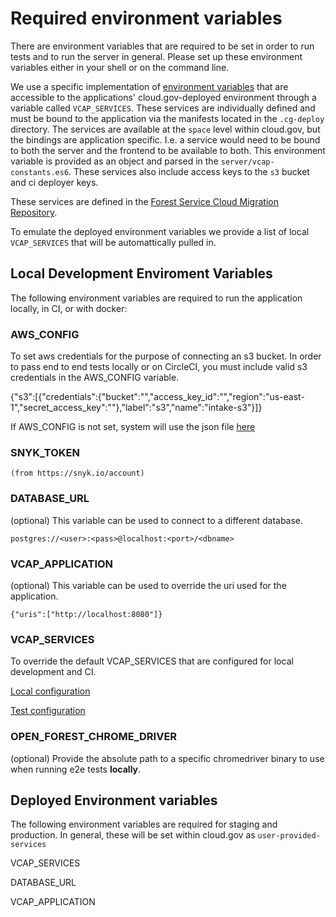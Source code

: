 # Required environment variables

There are environment variables that are required to be set in order to run tests and to run the server in general. Please set up these environment variables either in your shell or on the command line.

We use a specific implementation of [environment variables](https://docs.run.pivotal.io/devguide/deploy-apps/environment-variable.html) that are accessible to the applications' cloud.gov-deployed environment through a variable called `VCAP_SERVICES`. These services are individually defined and must be bound to the application via the manifests located in the `.cg-deploy` directory. The services are available at the `space` level within cloud.gov, but the bindings are application specific. I.e. a service would need to be bound to both the server and the frontend to be available to both. This environment variable is provided as an object and parsed in the `server/vcap-constants.es6`. These services also include access keys to the `s3` bucket and ci deployer keys.

These services are defined in the [Forest Service Cloud Migration Repository](https://github.com/18F/fs-cloud-gov-migration).

To emulate the deployed environment variables we provide a list of local `VCAP_SERVICES` that will be automattically pulled in.

## Local Development Enviroment Variables
The following environment variables are required to run the application locally, in CI, or with docker:

### AWS_CONFIG
  To set aws credentials for the purpose of connecting an s3 bucket. In order to pass end to end tests locally or on CircleCI, you must include valid s3 credentials in the AWS_CONFIG variable.

  {"s3":[{"credentials":{"bucket":"","access_key_id":"","region":"us-east-1","secret_access_key":""},"label":"s3","name":"intake-s3"}]}

  If AWS_CONFIG is not set, system will use the json file [here](/server/environment-variables/aws-config.json)

### SNYK_TOKEN

    (from https://snyk.io/account)

### DATABASE_URL

(optional) This variable can be used to connect to a different database.

    postgres://<user>:<pass>@localhost:<port>/<dbname>

### VCAP_APPLICATION

(optional) This variable can be used to override the uri used for the
application.

    {"uris":["http://localhost:8080"]}

### VCAP_SERVICES

To override the default VCAP_SERVICES that are configured for local development and CI.

  [Local configuration](/server/environment-variables/local.json)

  [Test configuration](/server/environment-variables/test.json)

### OPEN_FOREST_CHROME_DRIVER

(optional) Provide the absolute path to a specific chromedriver binary to use when running e2e tests **locally**.

## Deployed Environment variables
The following environment variables are required for staging and production. In general, these will be set within cloud.gov as `user-provided-services`

VCAP_SERVICES

DATABASE_URL

VCAP_APPLICATION
